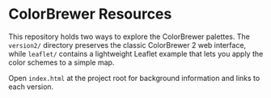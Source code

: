# ColorBrewer Resources

This repository holds two ways to explore the ColorBrewer palettes. The
`version2/` directory preserves the classic ColorBrewer 2 web interface, while
`leaflet/` contains a lightweight Leaflet example that lets you apply the color
schemes to a simple map.

Open `index.html` at the project root for background information and links to
each version.

